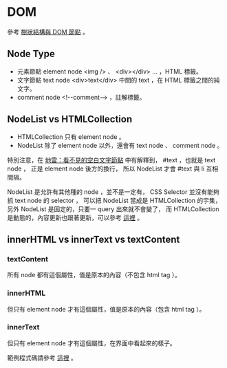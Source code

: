 # DOM

參考 [樹狀結構與 DOM 節點](https://lighthouse.alphacamp.co/courses/40/units/5674) 。

## Node Type

- 元素節點 element node
  &lt;img /&gt; 、 &lt;div&gt;&lt;/div&gt; ... ，HTML 標籤。
- 文字節點 text node
  &lt;div&gt;text&lt;/div&gt; 中間的 text ，在 HTML 標籤之間的純文字。
- comment node
  &lt;!--comment--&gt; ，註解標籤。

## NodeList vs HTMLCollection

- HTMLCollection
  只有 element node 。
- NodeList
  除了 element node 以外，還會有 text node 、 comment node 。
  
特別注意，在 [地雷：看不見的空白文字節點](https://lighthouse.alphacamp.co/courses/40/units/5679) 中有解釋到，
 #text ，也就是 text node ，
正是 element node 後方的換行，
所以 NodeList 才會 #text 與 li 互相間隔。

NodeList 是允許有其他種的 node ，並不是一定有，
CSS Selector 並沒有能夠抓 text node 的 selector ，
可以把 NodeList 當成是 HTMLCollection 的宇集，
另外 NodeList 是固定的，只要一 query 出來就不會變了，
而 HTMLCollection 是動態的，內容更新也跟著更新，可以參考 [這裡](https://codepen.io/wl00887404/pen/ZEbjXNr?editors=1010) 。

## innerHTML vs innerText vs textContent

### textContent

所有 node 都有這個屬性，值是原本的內容（不包含 html tag ）。

### innerHTML

但只有 element node 才有這個屬性，值是原本的內容（包含 html tag ）。

### innerText

但只有 element node 才有這個屬性，在界面中看起來的樣子。

範例程式碼請參考 [這裡](https://codepen.io/wl00887404/pen/zYvLEdp?editors=1010) 。
